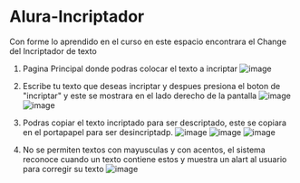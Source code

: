 # Alura-Incriptador
Con forme lo aprendido en el curso en este espacio encontrara el Change del Incriptador de texto

1. Pagina Principal donde podras colocar el texto a incriptar
![image](https://github.com/user-attachments/assets/deef7d0c-1439-4184-9ed0-641ff2304f75)

2. Escribe tu texto que deseas incriptar y despues presiona el boton de "incriptar" y este se mostrara en el lado derecho de la pantalla
![image](https://github.com/user-attachments/assets/7d509e2e-1a67-42f4-ab10-8fcd58a819da)
![image](https://github.com/user-attachments/assets/ffac788d-19da-458b-9c9e-c188de08b724)

3. Podras copiar el texto incriptado para ser descriptado, este se copiara en el portapapel para ser desincriptadp.
![image](https://github.com/user-attachments/assets/72d84e20-db37-4e01-935c-6c6f8deefce9)
![image](https://github.com/user-attachments/assets/ac15f513-8ebd-4aa1-a25a-3f0041bfc44d)
![image](https://github.com/user-attachments/assets/aa17efbf-6d8c-43bc-8c56-1782cd94e5b0)

4. No se permiten textos con mayusculas y con acentos, el sistema reconoce cuando un texto contiene estos y muestra un alart al usuario para corregir su texto
![image](https://github.com/user-attachments/assets/df666c63-aa76-4f78-ab0b-3b63bc806e49)
